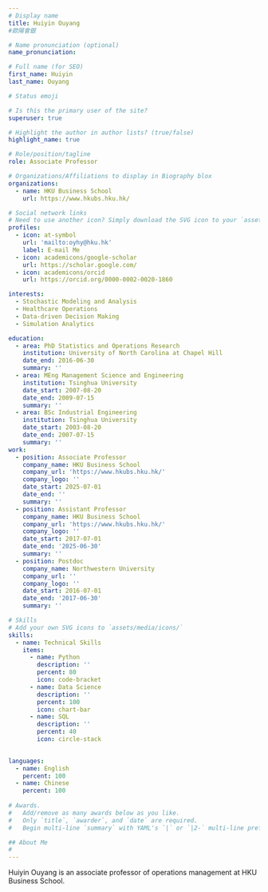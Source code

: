 ```yaml
---
# Display name
title: Huiyin Ouyang
#歐陽會銀

# Name pronunciation (optional)
name_pronunciation: 

# Full name (for SEO)
first_name: Huiyin
last_name: Ouyang

# Status emoji

# Is this the primary user of the site?
superuser: true

# Highlight the author in author lists? (true/false)
highlight_name: true

# Role/position/tagline
role: Associate Professor

# Organizations/Affiliations to display in Biography blox
organizations:
  - name: HKU Business School
    url: https://www.hkubs.hku.hk/

# Social network links
# Need to use another icon? Simply download the SVG icon to your `assets/media/icons/` folder.
profiles:
  - icon: at-symbol
    url: 'mailto:oyhy@hku.hk'
    label: E-mail Me  
  - icon: academicons/google-scholar
    url: https://scholar.google.com/
  - icon: academicons/orcid
    url: https://orcid.org/0000-0002-0020-1860

interests:
  - Stochastic Modeling and Analysis
  - Healthcare Operations
  - Data-driven Decision Making
  - Simulation Analytics

education:
  - area: PhD Statistics and Operations Research
    institution: University of North Carolina at Chapel Hill
    date_end: 2016-06-30
    summary: ''   
  - area: MEng Management Science and Engineering
    institution: Tsinghua University
    date_start: 2007-08-20
    date_end: 2009-07-15
    summary: ''
  - area: BSc Industrial Engineering
    institution: Tsinghua University
    date_start: 2003-08-20
    date_end: 2007-07-15
    summary: ''
work:
  - position: Associate Professor
    company_name: HKU Business School
    company_url: 'https://www.hkubs.hku.hk/'
    company_logo: ''
    date_start: 2025-07-01
    date_end: ''
    summary: ''
  - position: Assistant Professor
    company_name: HKU Business School
    company_url: 'https://www.hkubs.hku.hk/'
    company_logo: ''
    date_start: 2017-07-01
    date_end: '2025-06-30'
    summary: ''
  - position: Postdoc 
    company_name: Northwestern University
    company_url: ''
    company_logo: ''
    date_start: 2016-07-01
    date_end: '2017-06-30'
    summary: ''

# Skills
# Add your own SVG icons to `assets/media/icons/`
skills:
  - name: Technical Skills
    items:
      - name: Python
        description: ''
        percent: 80
        icon: code-bracket
      - name: Data Science
        description: ''
        percent: 100
        icon: chart-bar
      - name: SQL
        description: ''
        percent: 40
        icon: circle-stack
        

languages:
  - name: English
    percent: 100
  - name: Chinese
    percent: 100
  
# Awards.
#   Add/remove as many awards below as you like.
#   Only `title`, `awarder`, and `date` are required.
#   Begin multi-line `summary` with YAML's `|` or `|2-` multi-line prefix and indent 2 spaces below.

## About Me
#
---
```

Huiyin Ouyang is an associate professor of operations management at HKU Business School.